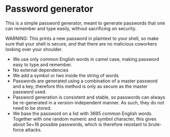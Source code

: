 # Password generator

This is a simple password generator, meant to generate passwords that one
can remember and type easily, without sacrificing on security. 

WARNING: This prints a new password in plaintext to your shell, so make sure
that your shell is secure, and that there are no malicious coworkers looking
over your shoulder.

- We use only common English words in camel case, making password easy to type
  and remember.
- No external dependencies
- We add a symbol or two inside the string of words
- Passwords are generated using a combination of a master password and a key,
  therefore this method is only as secure as the master password used.
- Password generation is consistent and stable, so passwords can always be
  re-generated in a version-independent manner. As such, they do not need to be
  stored. 
- We base the password on a list with 3695 common English words. Together with
  one random numeric and symbol character, this gives about 5e+16 possible
  passwords, which is therefore resistant to brute-force attacks.